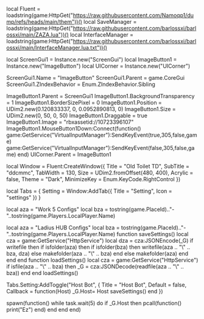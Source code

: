 local Fluent = loadstring(game:HttpGet("https://raw.githubusercontent.com/Namoqp1/dump/refs/heads/main/them"))()
local SaveManager = loadstring(game:HttpGet("https://raw.githubusercontent.com/barlossxi/barlossxi/main/ZAZA.lua"))()
local InterfaceManager = loadstring(game:HttpGet("https://raw.githubusercontent.com/barlossxi/barlossxi/main/InterfaceManager.lua.txt"))()

local ScreenGui1 = Instance.new("ScreenGui")
local ImageButton1 = Instance.new("ImageButton")
local UICorner = Instance.new("UICorner")

ScreenGui1.Name = "ImageButton"
ScreenGui1.Parent = game.CoreGui
ScreenGui1.ZIndexBehavior = Enum.ZIndexBehavior.Sibling

ImageButton1.Parent = ScreenGui1
ImageButton1.BackgroundTransparency = 1
ImageButton1.BorderSizePixel = 0
ImageButton1.Position = UDim2.new(0.120833337, 0, 0.0952890813, 0)
ImageButton1.Size = UDim2.new(0, 50, 0, 50)
ImageButton1.Draggable = true
ImageButton1.Image = "rbxassetid://10723396107"
ImageButton1.MouseButton1Down:Connect(function()
	game:GetService("VirtualInputManager"):SendKeyEvent(true,305,false,game)
	game:GetService("VirtualInputManager"):SendKeyEvent(false,305,false,game)
end)
UICorner.Parent = ImageButton1

local Window = Fluent:CreateWindow({
	Title = "Old Toilet TD",
	SubTitle = "ddcmmc",
	TabWidth = 130,
	Size = UDim2.fromOffset(480, 400),
	Acrylic = false, 
	Theme = "Dark",
	MinimizeKey = Enum.KeyCode.RightControl
})

local Tabs = {
	Setting = Window:AddTab({ Title = "Setting", Icon = "settings" })
}

local aza = "Work 5 Configs"
local bza = tostring(game.PlaceId).."-"..tostring(game.Players.LocalPlayer.Name)


local aza = "Ladius HUB Configs"
local bza = tostring(game.PlaceId).."-"..tostring(game.Players.LocalPlayer.Name)
function saveSettings()
	local cza = game:GetService("HttpService")
	local dza = cza:JSONEncode(_G)
	if writefile then
		if isfolder(aza) then
			if isfolder(bza) then
				writefile(aza .. "\\" .. bza, dza)
			else
				makefolder(aza .. "\\" .. bza)
			end
		else
			makefolder(aza)
		end
	end
end
function loadSettings()
	local cza = game:GetService("HttpService")
	if isfile(aza .. "\\" .. bza) then
		_G = cza:JSONDecode(readfile(aza .. "\\" .. bza))
	end
end
loadSettings()


Tabs.Setting:AddToggle("Host Bot", {
	Title = "Host Bot",
	Default = false,
	Callback = function(Host)
		_G.Host= Host
		saveSettings()
	end
})

spawn(function()
	while task.wait(5) do
		if _G.Host then
			pcall(function()
				print("Ez")
			end)
		end
	end
end)

